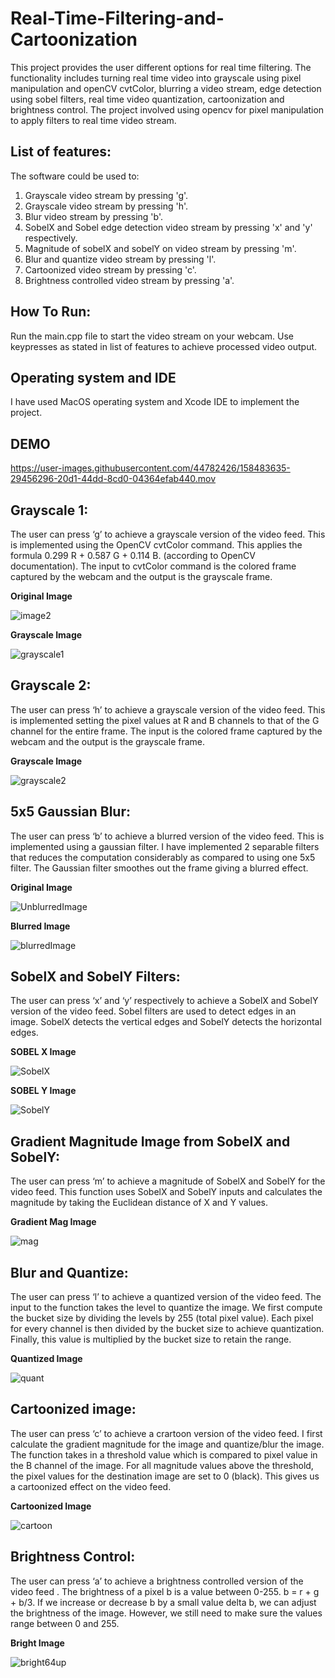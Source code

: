 # Real-Time-Filtering-and-Cartoonization
This project provides the user different options for real time filtering. The functionality includes turning real time video into grayscale using pixel manipulation and openCV cvtColor, blurring a video stream, edge detection using sobel filters, real time video quantization, cartoonization and brightness control. The project involved using opencv for pixel manipulation to apply filters to real time video stream.

## List of features:

The software could be used to:
1. Grayscale video stream by pressing 'g'.
2. Grayscale video stream by pressing 'h'.
3. Blur video stream by pressing 'b'.
3. SobelX and Sobel edge detection video stream by pressing 'x' and 'y' respectively.
4. Magnitude of sobelX and sobelY on video stream by pressing 'm'.
5. Blur and quantize video stream by pressing 'l'.
6. Cartoonized video stream by pressing 'c'.
7. Brightness controlled video stream by pressing 'a'.

## How To Run:
   
   Run the main.cpp file to start the video stream on your webcam. Use keypresses as stated in list of features to achieve processed video output.
      
## Operating system and IDE
   I have used MacOS operating system and Xcode IDE to implement the project.
   
## DEMO   

https://user-images.githubusercontent.com/44782426/158483635-29456296-20d1-44dd-8cd0-04364efab440.mov


## Grayscale 1:
The user can press ‘g’ to achieve a grayscale version of the video feed. This is implemented using the OpenCV cvtColor command. This applies the formula 0.299 R + 0.587 G + 0.114 B. (according to OpenCV documentation). The input to cvtColor command is the colored frame captured by the webcam and the output is the grayscale frame.

**Original Image**

![image2](https://user-images.githubusercontent.com/44782426/158482706-d641c0eb-748c-4976-8c35-b4d74f9f19da.jpg)

**Grayscale Image**

![grayscale1](https://user-images.githubusercontent.com/44782426/158482740-f35feff8-e65f-4eb0-8f51-e3b562941d9d.jpg)

## Grayscale 2:
The user can press ‘h’ to achieve a grayscale version of the video feed. This is implemented setting the pixel values at R and B channels to that of the G channel for the entire frame. The input is the colored frame captured by the webcam and the output is the grayscale frame.

**Grayscale Image**

![grayscale2](https://user-images.githubusercontent.com/44782426/158482788-e4093ea5-3f19-4327-9869-9e70e4d4b712.jpg)

## 5x5 Gaussian Blur:
The user can press ‘b’ to achieve a blurred version of the video feed. This is implemented using a gaussian filter. I have implemented 2 separable filters that reduces the computation considerably as compared to using one 5x5 filter. The Gaussian filter smoothes out the frame giving a blurred effect.

**Original Image**

![UnblurredImage](https://user-images.githubusercontent.com/44782426/158482809-100f9aae-5ee2-41cf-9ae8-db030e9b567c.jpg)

**Blurred Image**

![blurredImage](https://user-images.githubusercontent.com/44782426/158482832-e00a2378-7513-4360-8ffb-83ce9b719200.jpg)


## SobelX and SobelY Filters:
The user can press ‘x’ and ‘y’ respectively to achieve a SobelX and SobelY version of the video feed. Sobel filters are used to detect edges in an image. SobelX detects the vertical edges and SobelY detects the horizontal edges.

**SOBEL X Image**

![SobelX](https://user-images.githubusercontent.com/44782426/158482902-fd3e58f5-f1bd-46b8-8c27-a08b26eeec90.jpg)

**SOBEL Y Image**

![SobelY](https://user-images.githubusercontent.com/44782426/158482918-d8659e80-613a-49eb-97bc-736b69a7dc28.jpg)


## Gradient Magnitude Image from SobelX and SobelY:
The user can press ‘m’ to achieve a magnitude of SobelX and SobelY for the video feed. This function uses SobelX and SobelY inputs and calculates the magnitude by taking the Euclidean distance of X and Y values.

**Gradient Mag Image**

![mag](https://user-images.githubusercontent.com/44782426/158482972-46481146-a791-4b6f-9815-33da5d0abf69.jpg)

## Blur and Quantize:
The user can press ‘l’ to achieve a quantized version of the video feed. The input to the function takes the level to quantize the image. We first compute the bucket size by dividing the levels by 255 (total pixel value). Each pixel for every channel is then divided by the bucket size to achieve quantization. Finally, this value is multiplied by the bucket size to retain the range.

**Quantized Image**

![quant](https://user-images.githubusercontent.com/44782426/158483057-5be56d13-ed33-4142-a239-90eb62ded8b7.jpg)

## Cartoonized image:
The user can press ‘c’ to achieve a crartoon version of the video feed. I first calculate the gradient magnitude for the image and quantize/blur the image. The function takes in a threshold value which is compared to pixel value in the B channel of the image. For all magnitude values above the threshold, the pixel values for the destination image are set to 0 (black). This gives us a cartoonized effect on the video feed.

**Cartoonized Image**

![cartoon](https://user-images.githubusercontent.com/44782426/158483087-66a47563-fdc7-4644-8895-6cec834249bf.jpg)


## Brightness Control:
The user can press ‘a’ to achieve a brightness controlled version of the video feed . The brightness of a pixel b is a value between 0-255. b = r + g + b/3. If we increase or decrease b by a small value delta b, we can adjust the brightness of the image. However, we still need to make sure the values range between 0 and 255.

**Bright Image**

![bright64up](https://user-images.githubusercontent.com/44782426/158483116-515e0cf3-e73d-40a8-b473-4c9a8d21623f.jpg)

